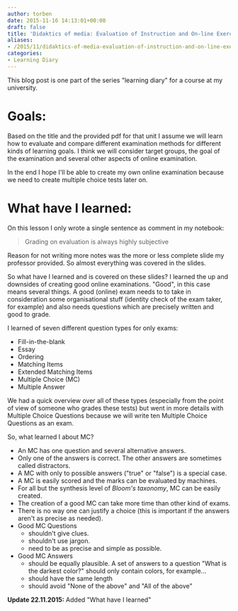 ```yaml
---
author: torben
date: 2015-11-16 14:13:01+00:00
draft: false
title: 'Didaktics of media: Evaluation of Instruction and On-line Exercise Design'
aliases: 
- /2015/11/didaktics-of-media-evaluation-of-instruction-and-on-line-exercise-design/
categories:
- Learning Diary
---
```


This blog post is one part of the series "learning diary" for a course at my university.


# Goals:


Based on the title and the provided pdf for that unit I assume we will learn how to evaluate and compare different examination methods for different kinds of learning goals. I think we will consider target groups, the goal of the examination and several other aspects of online examination.

In the end I hope I'll be able to create my own online examination because we need to create multiple choice tests later on.


# What have I learned:


On this lesson I only wrote a single sentence as comment in my notebook:


>Grading on evaluation is always highly subjective


Reason for not writing more notes was the more or less complete slide my professor provided. So almost everything was covered in the slides.

So what have I learned and is covered on these slides? I learned the up and downsides of creating good online examinations. "Good", in this case means several things. A good (online) exam needs to to take in consideration some organisational stuff (identity check of the exam taker, for example) and also needs questions which are precisely written and good to grade.

I learned of seven different question types for only exams:



* Fill-in-the-blank
* Essay
* Ordering
* Matching Items
* Extended Matching Items
* Multiple Choice (MC)
* Multiple Answer

We had a quick overview over all of these types (especially from the point of view of someone who grades these tests) but went in more details with Multiple Choice Questions because we will write ten Multiple Choice Questions as an exam.

So, what learned I about MC?

* An MC has one question and several alternative answers.
* Only one of the answers is correct. The other answers are sometimes called distractors.
* A MC with only to possible answers ("true" or "false") is a special case.
* A MC is easily scored and the marks can be evaluated by machines.
* For all but the synthesis level of _Bloom's taxonomy_, MC can be easily created.
* The creation of a good MC can take more time than other kind of exams.
* There is no way one can justify a choice (this is important if the answers aren't as precise as needed).
* Good MC Questions
	* shouldn't give clues.
	* shouldn't use jargon.
	* need to be as precise and simple as possible.
* Good MC Answers
	* should be equally plausible. A set of answers to a question "What is the darkest color?" should only contain colors, for example...
	* should have the same length
	* should avoid "None of the above" and "All of the above"

**Update 22.11.2015:** Added "What have I learned"
